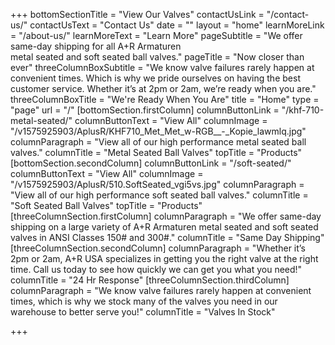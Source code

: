 +++
bottomSectionTitle = "View Our Valves"
contactUsLink = "/contact-us/"
contactUsText = "Contact Us"
date = ""
layout = "home"
learnMoreLink = "/about-us/"
learnMoreText = "Learn More"
pageSubtitle = "We offer same-day shipping for all A+R Armaturen<br> metal seated and soft seated ball valves."
pageTitle = "Now closer than ever"
threeColumnBoxSubtitle = "We know valve failures rarely happen at convenient times. Which is why we pride ourselves on having the best customer service. Whether it’s at 2pm or 2am, we’re ready when you are."
threeColumnBoxTitle = "We're Ready When You Are"
title = "Home"
type = "page"
url = "/"
[bottomSection.firstColumn]
columnButtonLink = "/khf-710-metal-seated/"
columnButtonText = "View All"
columnImage = "/v1575925903/AplusR/KHF710_Met_Met_w-RGB__-_Kopie_lawmlq.jpg"
columnParagraph = "View all of our high performance metal seated ball valves."
columnTitle = "Metal Seated Ball Valves"
topTitle = "Products"
[bottomSection.secondColumn]
columnButtonLink = "/soft-seated/"
columnButtonText = "View All"
columnImage = "/v1575925903/AplusR/510.SoftSeated_vgi5vs.jpg"
columnParagraph = "View all of our high performance soft seated ball valves."
columnTitle = "Soft Seated Ball Valves"
topTitle = "Products"
[threeColumnSection.firstColumn]
columnParagraph = "We offer same-day shipping on a large variety of A+R Armaturen metal seated and soft seated valves in ANSI Classes 150# and 300#."
columnTitle = "Same Day Shipping"
[threeColumnSection.secondColumn]
columnParagraph = "Whether it’s 2pm or 2am, A+R USA specializes in getting you the right valve at the right time. Call us today to see how quickly we can get you what you need!"
columnTitle = "24 Hr Response"
[threeColumnSection.thirdColumn]
columnParagraph = "We know valve failures rarely happen at convenient times, which is why we stock many of the valves you need in our warehouse to better serve you!"
columnTitle = "Valves In Stock"

+++
